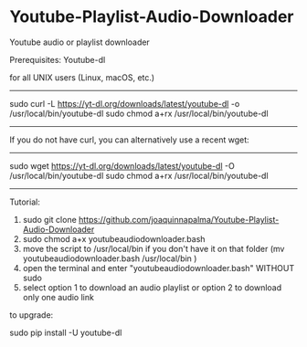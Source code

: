 # Youtube-Playlist-Audio-Downloader
Youtube audio or playlist downloader

Prerequisites:
Youtube-dl

for all UNIX users (Linux, macOS, etc.)

-------------------------------------------------------------------------------------------

sudo curl -L https://yt-dl.org/downloads/latest/youtube-dl -o /usr/local/bin/youtube-dl
sudo chmod a+rx /usr/local/bin/youtube-dl

-------------------------------------------------------------------------------------------

If you do not have curl, you can alternatively use a recent wget:

-------------------------------------------------------------------------------------------

sudo wget https://yt-dl.org/downloads/latest/youtube-dl -O /usr/local/bin/youtube-dl
sudo chmod a+rx /usr/local/bin/youtube-dl

-------------------------------------------------------------------------------------------


Tutorial:

1) sudo git clone https://github.com/joaquinnapalma/Youtube-Playlist-Audio-Downloader
2) sudo chmod a+x youtubeaudiodownloader.bash
3) move the script to /usr/local/bin if you don't have it on that folder (mv youtubeaudiodownloader.bash /usr/local/bin )
4) open the terminal and enter "youtubeaudiodownloader.bash" WITHOUT sudo
5) select option 1 to download an audio playlist or option 2 to download only one audio link


to upgrade:

sudo pip install -U youtube-dl

